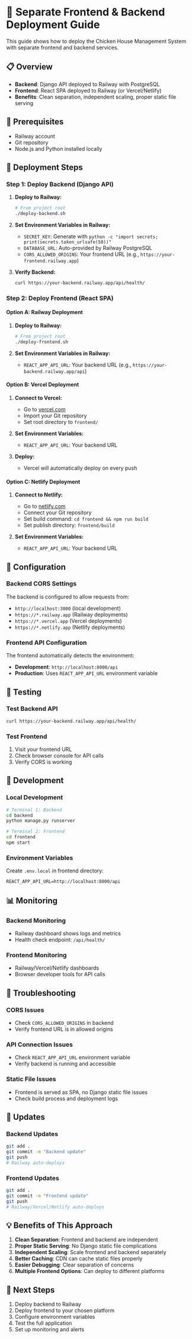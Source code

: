 # 🚀 Separate Frontend & Backend Deployment Guide

This guide shows how to deploy the Chicken House Management System with separate frontend and backend services.

## 📋 Overview

- **Backend**: Django API deployed to Railway with PostgreSQL
- **Frontend**: React SPA deployed to Railway (or Vercel/Netlify)
- **Benefits**: Clean separation, independent scaling, proper static file serving

## 🔧 Prerequisites

- Railway account
- Git repository
- Node.js and Python installed locally

## 🚀 Deployment Steps

### Step 1: Deploy Backend (Django API)

1. **Deploy to Railway:**
   ```bash
   # From project root
   ./deploy-backend.sh
   ```

2. **Set Environment Variables in Railway:**
   - `SECRET_KEY`: Generate with `python -c "import secrets; print(secrets.token_urlsafe(50))"`
   - `DATABASE_URL`: Auto-provided by Railway PostgreSQL
   - `CORS_ALLOWED_ORIGINS`: Your frontend URL (e.g., `https://your-frontend.railway.app`)

3. **Verify Backend:**
   ```bash
   curl https://your-backend.railway.app/api/health/
   ```

### Step 2: Deploy Frontend (React SPA)

#### Option A: Railway Deployment

1. **Deploy to Railway:**
   ```bash
   # From project root
   ./deploy-frontend.sh
   ```

2. **Set Environment Variables in Railway:**
   - `REACT_APP_API_URL`: Your backend URL (e.g., `https://your-backend.railway.app/api`)

#### Option B: Vercel Deployment

1. **Connect to Vercel:**
   - Go to [vercel.com](https://vercel.com)
   - Import your Git repository
   - Set root directory to `frontend/`

2. **Set Environment Variables:**
   - `REACT_APP_API_URL`: Your backend URL

3. **Deploy:**
   - Vercel will automatically deploy on every push

#### Option C: Netlify Deployment

1. **Connect to Netlify:**
   - Go to [netlify.com](https://netlify.com)
   - Connect your Git repository
   - Set build command: `cd frontend && npm run build`
   - Set publish directory: `frontend/build`

2. **Set Environment Variables:**
   - `REACT_APP_API_URL`: Your backend URL

## 🔗 Configuration

### Backend CORS Settings

The backend is configured to allow requests from:
- `http://localhost:3000` (local development)
- `https://*.railway.app` (Railway deployments)
- `https://*.vercel.app` (Vercel deployments)
- `https://*.netlify.app` (Netlify deployments)

### Frontend API Configuration

The frontend automatically detects the environment:
- **Development**: `http://localhost:8000/api`
- **Production**: Uses `REACT_APP_API_URL` environment variable

## 🧪 Testing

### Test Backend API
```bash
curl https://your-backend.railway.app/api/health/
```

### Test Frontend
1. Visit your frontend URL
2. Check browser console for API calls
3. Verify CORS is working

## 🔧 Development

### Local Development
```bash
# Terminal 1: Backend
cd backend
python manage.py runserver

# Terminal 2: Frontend
cd frontend
npm start
```

### Environment Variables
Create `.env.local` in frontend directory:
```
REACT_APP_API_URL=http://localhost:8000/api
```

## 📊 Monitoring

### Backend Monitoring
- Railway dashboard shows logs and metrics
- Health check endpoint: `/api/health/`

### Frontend Monitoring
- Railway/Vercel/Netlify dashboards
- Browser developer tools for API calls

## 🚨 Troubleshooting

### CORS Issues
- Check `CORS_ALLOWED_ORIGINS` in backend
- Verify frontend URL is in allowed origins

### API Connection Issues
- Check `REACT_APP_API_URL` environment variable
- Verify backend is running and accessible

### Static File Issues
- Frontend is served as SPA, no Django static file issues
- Check build process and deployment logs

## 🔄 Updates

### Backend Updates
```bash
git add .
git commit -m "Backend update"
git push
# Railway auto-deploys
```

### Frontend Updates
```bash
git add .
git commit -m "Frontend update"
git push
# Railway/Vercel/Netlify auto-deploys
```

## 💡 Benefits of This Approach

1. **Clean Separation**: Frontend and backend are independent
2. **Proper Static Serving**: No Django static file complications
3. **Independent Scaling**: Scale frontend and backend separately
4. **Better Caching**: CDN can cache static files properly
5. **Easier Debugging**: Clear separation of concerns
6. **Multiple Frontend Options**: Can deploy to different platforms

## 🎯 Next Steps

1. Deploy backend to Railway
2. Deploy frontend to your chosen platform
3. Configure environment variables
4. Test the full application
5. Set up monitoring and alerts
